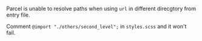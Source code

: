 Parcel is unable to resolve paths when using `url` in different direcgtory from entry file.

Comment `@import "./others/second_level";` in `styles.scss` and it won't fail.
